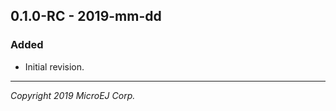 <!--
	Markdown
-->
<!--
# Changelog

The format is based on [Keep a Changelog](https://keepachangelog.com/en/1.0.0/),
and this project adheres to [Semantic Versioning](https://semver.org/spec/v2.0.0.html).

## [Unreleased]
### Changed
 - Keep track of upcoming changes here

## [M.m.p] - YYYY-mm-dd

### Changed
  - List here changes in existing functionality

### Added
  - List here the new features.
  
### Deprecated
  - List here soon-to-be removed features.
  
### Fixed
  - List here any bug fixes

### Security
  - List here case of vulnerabilities
-->

## 0.1.0-RC - 2019-mm-dd

### Added
  - Initial revision.
  
---
_Copyright 2019 MicroEJ Corp._

